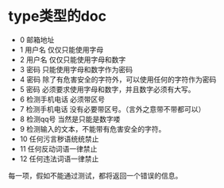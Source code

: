 # type类型的doc
- 0 邮箱地址
- 1 用户名 仅仅只能使用字母
- 2 用户名 仅仅只能使用字母和数字
- 3 密码 只能使用字母和数字作为密码
- 4 密码 除了有危害安全的字符外，可以使用任何的字符作为密码
- 5 密码 必须要求使用字母和数字，并且数字必须有大写。
- 6 检测手机电话 必须带区号
- 7 检测手机电话 没有必要带区号。（言外之意带不带都可以）
- 8 检测qq号 当然是只能是数字喽
- 9 检测输入的文本，不能带有危害安全的字符。
- 10 任何污言秽语统统禁止
- 11 任何反动词语一律禁止
- 12 任何违法词语一律禁止

每一项，假如不能通过测试，都将返回一个错误的信息。

